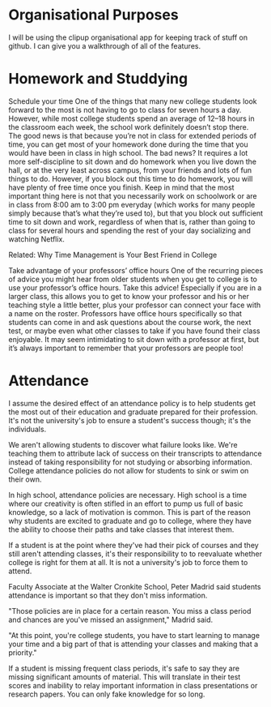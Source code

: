 # Organisational Purposes
I will be using the clipup organisational app for keeping track of stuff on github. I can give you a walkthrough of all of the features.

# Homework and Studdying

Schedule your time
One of the things that many new college students look forward to the most is not having to go to class for seven hours a day. However, while most college students spend an average of 12–18 hours in the classroom each week, the school work definitely doesn’t stop there. The good news is that because you’re not in class for extended periods of time, you can get most of your homework done during the time that you would have been in class in high school. The bad news? It requires a lot more self-discipline to sit down and do homework when you live down the hall, or at the very least across campus, from your friends and lots of fun things to do. However, if you block out this time to do homework, you will have plenty of free time once you finish. Keep in mind that the most important thing here is not that you necessarily work on schoolwork or are in class from 8:00 am to 3:00 pm everyday (which works for many people simply because that’s what they’re used to), but that you block out sufficient time to sit down and work, regardless of when that is, rather than going to class for several hours and spending the rest of your day socializing and watching Netflix.

Related: Why Time Management is Your Best Friend in College 

Take advantage of your professors’ office hours
One of the recurring pieces of advice you might hear from older students when you get to college is to use your professor’s office hours. Take this advice! Especially if you are in a larger class, this allows you to get to know your professor and his or her teaching style a little better, plus your professor can connect your face with a name on the roster. Professors have office hours specifically so that students can come in and ask questions about the course work, the next test, or maybe even what other classes to take if you have found their class enjoyable. It may seem intimidating to sit down with a professor at first, but it’s always important to remember that your professors are people too!


# Attendance

I assume the desired effect of an attendance policy is to help students get the most out of their education and graduate prepared for their profession. It's not the university's job to ensure a student's success though; it's the individuals.

We aren't allowing students to discover what failure looks like. We're teaching them to attribute lack of success on their transcripts to attendance instead of taking responsibility for not studying or absorbing information. College attendance policies do not allow for students to sink or swim on their own.

In high school, attendance policies are necessary. High school is a time where our creativity is often stifled in an effort to pump us full of basic knowledge, so a lack of motivation is common. This is part of the reason why students are excited to graduate and go to college, where they have the ability to choose their paths and take classes that interest them.

If a student is at the point where they've had their pick of courses and they still aren't attending classes, it's their responsibility to to reevaluate whether college is right for them at all. It is not a university's job to force them to attend.

Faculty Associate at the Walter Cronkite School, Peter Madrid said students attendance is important so that they don't miss information.

"Those policies are in place for a certain reason. You miss a class period and chances are you've missed an assignment," Madrid said. 

"At this point, you're college students, you have to start learning to manage your time and a big part of that is attending your classes and making that a priority."

If a student is missing frequent class periods, it's safe to say they are missing significant amounts of material. This will translate in their test scores and inability to relay important information in class presentations or research papers. You can only fake knowledge for so long.
